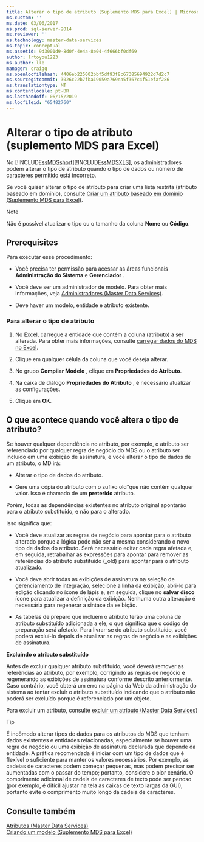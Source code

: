 ```yaml
---
title: Alterar o tipo de atributo (Suplemento MDS para Excel) | Microsoft Docs
ms.custom: ''
ms.date: 03/06/2017
ms.prod: sql-server-2014
ms.reviewer: ''
ms.technology: master-data-services
ms.topic: conceptual
ms.assetid: 9d3001d9-8d0f-4e4a-8e04-4f666bf0df69
author: lrtoyou1223
ms.author: lle
manager: craigg
ms.openlocfilehash: 4406eb225002bbf5df93f8c67385694922d7d2c7
ms.sourcegitcommit: 3026c22b7fba19059a769ea5f367c4f51efaf286
ms.translationtype: MT
ms.contentlocale: pt-BR
ms.lasthandoff: 06/15/2019
ms.locfileid: "65482760"
---
```

# <a name="change-the-attribute-type-mds-add-in-for-excel"></a>Alterar o tipo de atributo (suplemento MDS para Excel)
  No [!INCLUDE[ssMDSshort](../../includes/ssmdsshort-md.md)][!INCLUDE[ssMDSXLS](../../includes/ssmdsxls-md.md)], os administradores podem alterar o tipo de atributo quando o tipo de dados ou número de caracteres permitido está incorreto.  
  
 Se você quiser alterar o tipo de atributo para criar uma lista restrita (atributo baseado em domínio), consulte [Criar um atributo baseado em domínio &#40;Suplemento MDS para Excel&#41;](create-a-domain-based-attribute-mds-add-in-for-excel.md).  
  
> [!NOTE]  
>  Não é possível atualizar o tipo ou o tamanho da coluna **Nome** ou **Código**.  
  
## <a name="prerequisites"></a>Prerequisites  
 Para executar esse procedimento:  
  
-   Você precisa ter permissão para acessar as áreas funcionais **Administração do Sistema** e **Gerenciador** .  
  
-   Você deve ser um administrador de modelo. Para obter mais informações, veja [Administradores &#40;Master Data Services&#41;](../administrators-master-data-services.md).  
  
-   Deve haver um modelo, entidade e atributo existente.  
  
### <a name="to-change-the-attribute-type"></a>Para alterar o tipo de atributo  
  
1.  No Excel, carregue a entidade que contém a coluna (atributo) a ser alterada. Para obter mais informações, consulte [carregar dados do MDS no Excel](export-data-to-excel-from-master-data-services.md).  
  
2.  Clique em qualquer célula da coluna que você deseja alterar.  
  
3.  No grupo **Compilar Modelo** , clique em **Propriedades do Atributo**.  
  
4.  Na caixa de diálogo **Propriedades do Atributo** , é necessário atualizar as configurações.  
  
5.  Clique em **OK**.  
  
## <a name="what-happens-when-you-change-the-attribute-type"></a>O que acontece quando você altera o tipo de atributo?  
 Se houver qualquer dependência no atributo, por exemplo, o atributo ser referenciado por qualquer regra de negócio do MDS ou o atributo ser incluído em uma exibição de assinatura, e você alterar o tipo de dados de um atributo, o MD irá:  
  
-   Alterar o tipo de dados do atributo.  
  
-   Gere uma cópia do atributo com o sufixo old"que não contém qualquer valor. Isso é chamado de um **preterido** atributo.  
  
 Porém, todas as dependências existentes no atributo original apontarão para o atributo substituído, e não para o alterado.  
  
 Isso significa que:  
  
-   Você deve atualizar as regras de negócio para apontar para o atributo alterado porque a lógica pode não ser a mesma considerando o novo tipo de dados do atributo. Será necessário editar cada regra afetada e, em seguida, retrabalhar as expressões para apontar para remover as referências do atributo substituído (_old) para apontar para o atributo atualizado.  
  
-   Você deve abrir todas as exibições de assinatura na seleção de gerenciamento de integração, selecione a linha da exibição, abri-lo para edição clicando no ícone de lápis e, em seguida, clique no **salvar disco** ícone para atualizar a definição da exibição. Nenhuma outra alteração é necessária para regenerar a sintaxe da exibição.  
  
-   As tabelas de preparo que incluem o atributo terão uma coluna de atributo substituído adicionada a ele, o que significa que o código de preparação será afetado. Para livrar-se do atributo substituído, você poderá excluí-lo depois de atualizar as regras de negócio e as exibições de assinatura.  
  
 **Excluindo o atributo substituído**  
  
 Antes de excluir qualquer atributo substituído, você deverá remover as referências ao atributo, por exemplo, corrigindo as regras de negócio e regenerando as exibições de assinatura conforme descrito anteriormente. Caso contrário, você obterá um erro na página da Web da administração do sistema ao tentar excluir o atributo substituído indicando que o atributo não poderá ser excluído porque é referenciado por um objeto.  
  
 Para excluir um atributo, consulte [excluir um atributo &#40;Master Data Services&#41;](../delete-an-attribute-master-data-services.md)  
  
> [!TIP]  
>  É incômodo alterar tipos de dados para os atributos do MDS que tenham dados existentes e entidades relacionadas, especialmente se houver uma regra de negócio ou uma exibição de assinatura declarada que depende da entidade. A prática recomendada é iniciar com um tipo de dados que é flexível o suficiente para manter os valores necessários. Por exemplo, as cadeias de caracteres podem começar pequenas, mas podem precisar ser aumentadas com o passar do tempo; portanto, considere o pior cenário. O comprimento adicional de cadeia de caracteres de texto pode ser penoso (por exemplo, é difícil ajustar na tela as caixas de texto largas da GUI), portanto evite o comprimento muito longo da cadeia de caracteres.  
  
## <a name="see-also"></a>Consulte também  
 [Atributos &#40;Master Data Services&#41;](../attributes-master-data-services.md)   
 [Criando um modelo &#40;Suplemento MDS para Excel&#41;](building-a-model-mds-add-in-for-excel.md)  
  
  
